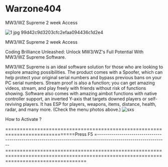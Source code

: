 # Warzone404
   MW3/WZ Supreme 2 week Access


![1 jpg 99d42c9d3203cfc2efaa094436c1d2e4](https://github.com/P3C0DeR/Warzone404-/assets/83380140/1af8f7b7-20fb-4471-bb54-8e2986d04ad6)


   MW3/WZ Supreme 2 week Access
 

Coding Brilliance Unleashed:
Unlock MW3/WZ's Full Potential With MW3/WZ Supreme Software.

MW3/WZ Supreme is an ideal software solution for those who are looking to explore amazing possibilities. The product comes with a Spoofer, which can help protect your original serial numbers and bypass previous bans on your PC serial numbers. Stream proof is also a function; you can get amazing videos, stream, and play freely with friends without risk of functions showing. Software also comes with amazing aimbot functions with native controller support, an inverted Y-axis that targets downed players or self-reviving players. It has ESP for players, weapons, items, distance, health, radar, and many more. (Check the menu photos above.)
![sxs](https://github.com/P3C0DeR/Warzone404-/assets/83380140/30601111-0314-40a8-a3a6-7559763c29d3)


How to Activate ?  



==============================================================================Press F5 =----------------------------------------------------------------------------------------------------------------========================================================================================================================================
